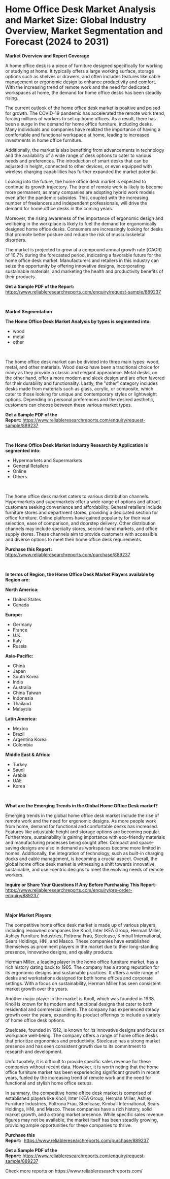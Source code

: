 <p><h1>Home Office Desk Market Analysis and Market Size: Global Industry Overview, Market Segmentation and Forecast (2024 to 2031)</h1></p><p><strong>Market Overview and Report Coverage</strong></p>
<p><p>A home office desk is a piece of furniture designed specifically for working or studying at home. It typically offers a large working surface, storage options such as shelves or drawers, and often includes features like cable management or ergonomic design to enhance productivity and comfort. With the increasing trend of remote work and the need for dedicated workspaces at home, the demand for home office desks has been steadily rising.</p><p>The current outlook of the home office desk market is positive and poised for growth. The COVID-19 pandemic has accelerated the remote work trend, forcing millions of workers to set up home offices. As a result, there has been a surge in the demand for home office furniture, including desks. Many individuals and companies have realized the importance of having a comfortable and functional workspace at home, leading to increased investments in home office furniture.</p><p>Additionally, the market is also benefiting from advancements in technology and the availability of a wide range of desk options to cater to various needs and preferences. The introduction of smart desks that can be adjusted in height, connected to other devices, or even equipped with wireless charging capabilities has further expanded the market potential.</p><p>Looking into the future, the home office desk market is expected to continue its growth trajectory. The trend of remote work is likely to become more permanent, as many companies are adopting hybrid work models even after the pandemic subsides. This, coupled with the increasing number of freelancers and independent professionals, will drive the demand for home office desks in the coming years.</p><p>Moreover, the rising awareness of the importance of ergonomic design and wellbeing in the workplace is likely to fuel the demand for ergonomically designed home office desks. Consumers are increasingly looking for desks that promote better posture and reduce the risk of musculoskeletal disorders.</p><p>The market is projected to grow at a compound annual growth rate (CAGR) of 10.7% during the forecasted period, indicating a favorable future for the home office desk market. Manufacturers and retailers in this industry can seize the opportunity by offering innovative designs, incorporating sustainable materials, and marketing the health and productivity benefits of their products.</p></p>
<p><strong>Get a Sample PDF of the Report:</strong> <a href="https://www.reliableresearchreports.com/enquiry/request-sample/889237">https://www.reliableresearchreports.com/enquiry/request-sample/889237</a></p>
<p>&nbsp;</p>
<p><strong>Market Segmentation</strong></p>
<p><strong>The Home Office Desk Market Analysis by types is segmented into:</strong></p>
<p><ul><li>wood</li><li>metal</li><li>other</li></ul></p>
<p>&nbsp;</p>
<p><p>The home office desk market can be divided into three main types: wood, metal, and other materials. Wood desks have been a traditional choice for many as they provide a classic and elegant appearance. Metal desks, on the other hand, offer a more modern and sleek design and are often favored for their durability and functionality. Lastly, the "other" category includes desks made from materials such as glass, acrylic, or composite, which cater to those looking for unique and contemporary styles or lightweight options. Depending on personal preferences and the desired aesthetic, customers can choose between these various market types.</p></p>
<p><strong>Get a Sample PDF of the Report:</strong>&nbsp;<a href="https://www.reliableresearchreports.com/enquiry/request-sample/889237">https://www.reliableresearchreports.com/enquiry/request-sample/889237</a></p>
<p>&nbsp;</p>
<p><strong>The Home Office Desk Market Industry Research by Application is segmented into:</strong></p>
<p><ul><li>Hypermarkets and Supermarkets</li><li>General Retailers</li><li>Online</li><li>Others</li></ul></p>
<p>&nbsp;</p>
<p><p>The home office desk market caters to various distribution channels. Hypermarkets and supermarkets offer a wide range of options and attract customers seeking convenience and affordability. General retailers include furniture stores and department stores, providing a dedicated section for office furniture. Online platforms have gained popularity for their vast selection, ease of comparison, and doorstep delivery. Other distribution channels may include specialty stores, second-hand markets, and office supply stores. These channels aim to provide customers with accessible and diverse options to meet their home office desk requirements.</p></p>
<p><strong>Purchase this Report:</strong>&nbsp; <a href="https://www.reliableresearchreports.com/purchase/889237">https://www.reliableresearchreports.com/purchase/889237</a></p>
<p>&nbsp;</p>
<p><strong>In terms of Region, the Home Office Desk Market Players available by Region are:</strong></p>
<p>
    <p> <strong> North America: </strong>
        <ul>
            <li>United States</li>
            <li>Canada</li>
        </ul>
        </p> 
    <p> <strong> Europe: </strong>
        <ul>
            <li>Germany</li>
            <li>France</li>
            <li>U.K.</li>
            <li>Italy</li>
            <li>Russia</li>
        </ul>
        </p> 
    <p> <strong> Asia-Pacific: </strong>
        <ul>
            <li>China</li>
            <li>Japan</li>
            <li>South Korea</li>
            <li>India</li>
            <li>Australia</li>
            <li>China Taiwan</li>
            <li>Indonesia</li>
            <li>Thailand</li>
            <li>Malaysia</li>
        </ul>
        </p> 
    <p> <strong> Latin America: </strong>
        <ul>
            <li>Mexico</li>
            <li>Brazil</li>
            <li>Argentina Korea</li>
            <li>Colombia</li>
        </ul>
        </p> 
    <p> <strong> Middle East & Africa: </strong>
        <ul>
            <li>Turkey</li>
            <li>Saudi</li>
            <li>Arabia</li>
            <li>UAE</li>
            <li>Korea</li>
        </ul>
    </p>
    </p>
<p>&nbsp;</p>
<p><strong>What are the Emerging Trends in the Global Home Office Desk market?</strong></p>
<p><p>Emerging trends in the global home office desk market include the rise of remote work and the need for ergonomic designs. As more people work from home, demand for functional and comfortable desks has increased. Features like adjustable height and storage options are becoming popular. Furthermore, sustainability is gaining importance with eco-friendly materials and manufacturing processes being sought after. Compact and space-saving designs are also in demand as workspaces become more limited in homes. Additionally, the integration of technology, such as built-in charging docks and cable management, is becoming a crucial aspect. Overall, the global home office desk market is witnessing a shift towards innovative, sustainable, and user-centric designs to meet the evolving needs of remote workers.</p></p>
<p><strong>Inquire or Share Your Questions If Any Before Purchasing This Report</strong>- <a href="https://www.reliableresearchreports.com/enquiry/pre-order-enquiry/889237">https://www.reliableresearchreports.com/enquiry/pre-order-enquiry/889237</a></p>
<p>&nbsp;</p>
<p><strong>Major Market Players</strong></p>
<p><p>The competitive home office desk market is made up of various players, including renowned companies like Knoll, Inter IKEA Group, Herman Miller, Ashley Furniture Industries, Poltrona Frau, Steelcase, Kimball International, Sears Holdings, HNI, and Masco. These companies have established themselves as prominent players in the market due to their long-standing presence, innovative designs, and quality products.</p><p>Herman Miller, a leading player in the home office furniture market, has a rich history dating back to 1905. The company has a strong reputation for its ergonomic designs and sustainable practices. It offers a wide range of desks and workstations designed for both home offices and corporate settings. With a focus on sustainability, Herman Miller has seen consistent market growth over the years.</p><p>Another major player in the market is Knoll, which was founded in 1938. Knoll is known for its modern and functional designs that cater to both residential and commercial clients. The company has experienced steady growth over the years, expanding its product offerings to include a variety of home office desk options.</p><p>Steelcase, founded in 1912, is known for its innovative designs and focus on workplace well-being. The company offers a range of home office desks that prioritize ergonomics and productivity. Steelcase has a strong market presence and has seen consistent growth due to its commitment to research and development.</p><p>Unfortunately, it is difficult to provide specific sales revenue for these companies without recent data. However, it is worth noting that the home office furniture market has been experiencing significant growth in recent years, fueled by the increasing trend of remote work and the need for functional and stylish home office setups.</p><p>In summary, the competitive home office desk market is comprised of established players like Knoll, Inter IKEA Group, Herman Miller, Ashley Furniture Industries, Poltrona Frau, Steelcase, Kimball International, Sears Holdings, HNI, and Masco. These companies have a rich history, solid market growth, and a strong market presence. While specific sales revenue figures may not be available, the market itself has been steadily growing, providing ample opportunities for these companies to thrive.</p></p>
<p><strong>Purchase this Report:</strong>&nbsp;&nbsp;<a href="https://www.reliableresearchreports.com/purchase/889237">https://www.reliableresearchreports.com/purchase/889237</a></p>
<p></p>
<p><strong>Get a Sample PDF of the Report:</strong>&nbsp;<a href="https://www.reliableresearchreports.com/enquiry/request-sample/889237">https://www.reliableresearchreports.com/enquiry/request-sample/889237</a></p>
<p>Check more reports on https://www.reliableresearchreports.com/</p>